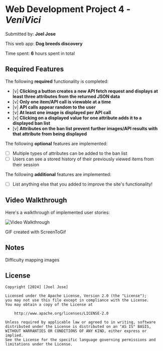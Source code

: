 # Web Development Project 4 - *VeniVici*

Submitted by: **Joel Jose**

This web app: **Dog breeds discovery**

Time spent: **6** hours spent in total

## Required Features

The following **required** functionality is completed:

- [v] **Clicking a button creates a new API fetch request and displays at least three attributes from the returned JSON data**
- [v] **Only one item/API call is viewable at a time**
- [v] **API calls appear random to the user**
- [v] **At least one image is displayed per API call**
- [v] **Clicking on a displayed value for one attribute adds it to a displayed ban list**
- [v] **Attributes on the ban list prevent further images/API results with that attribute from being displayed**

The following **optional** features are implemented:

- [ ] Multiple types of attributes can be added to the ban list
- [ ] Users can see a stored history of their previously viewed items from their session

The following **additional** features are implemented:

* [ ] List anything else that you added to improve the site's functionality!

## Video Walkthrough

Here's a walkthrough of implemented user stories:

<img src='./VeniVidiGif' title='Video Walkthrough' width='' alt='Video Walkthrough' />


GIF created with ScreenToGif

## Notes

Difficulty mapping images

## License

    Copyright [2024] [Joel Jose]

    Licensed under the Apache License, Version 2.0 (the "License");
    you may not use this file except in compliance with the License.
    You may obtain a copy of the License at

        http://www.apache.org/licenses/LICENSE-2.0

    Unless required by applicable law or agreed to in writing, software
    distributed under the License is distributed on an "AS IS" BASIS,
    WITHOUT WARRANTIES OR CONDITIONS OF ANY KIND, either express or implied.
    See the License for the specific language governing permissions and
    limitations under the License.
